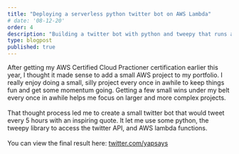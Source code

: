 ```yaml
---
title: "Deploying a serverless python twitter bot on AWS Lambda"
# date: '08-12-20'
order: 4
description: "Building a twitter bot with python and tweepy that runs as an AWS Lambda function"
type: blogpost
published: true
---
```


After getting my AWS Certified Cloud Practioner certification earlier this year, I thought it made sense to add a small AWS project to my portfolio. I really enjoy doing a small, silly project every once in awhile to keep things fun and get some momentum going. Getting a few small wins under my belt every once in awhile helps me focus on larger and more complex projects.
<br><br>
That thought process led me to create a small twitter bot that would tweet every 5 hours with an inspiring quote. It let me use some python, the tweepy library to access the twitter API, and AWS lambda functions. 
<br><br>
You can view the final result here:
<a href="https://twitter.com/yapsays" target="_blank" rel="noreferrer">twitter.com/yapsays</a>
